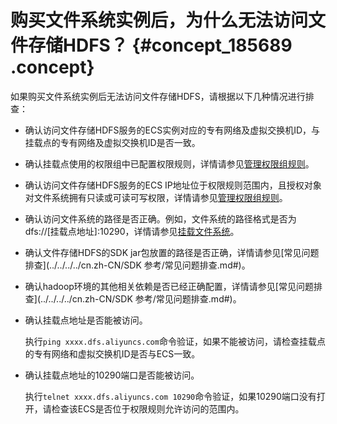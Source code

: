 # 购买文件系统实例后，为什么无法访问文件存储HDFS？ {#concept_185689 .concept}

如果购买文件系统实例后无法访问文件存储HDFS，请根据以下几种情况进行排查：

-   确认访问文件存储HDFS服务的ECS实例对应的专有网络及虚拟交换机ID，与挂载点的专有网络及虚拟交换机ID是否一致。
-   确认挂载点使用的权限组中已配置权限规则，详情请参见[管理权限组规则](../../../../cn.zh-CN/用户指南/权限组/管理权限组规则.md#)。
-   确认访问文件存储HDFS服务的ECS IP地址位于权限规则范围内，且授权对象对文件系统拥有只读或可读可写权限，详情请参见[管理权限组规则](../../../../cn.zh-CN/用户指南/权限组/管理权限组规则.md#)。
-   确认访问文件系统的路径是否正确。例如，文件系统的路径格式是否为dfs://\[挂载点地址\]:10290，详情请参见[挂载文件系统](../../../../cn.zh-CN/快速入门/挂载文件系统.md#)。
-   确认文件存储HDFS的SDK jar包放置的路径是否正确，详情请参见[常见问题排查](../../../../cn.zh-CN/SDK 参考/常见问题排查.md#)。
-   确认hadoop环境的其他相关依赖是否已经正确配置，详情请参见[常见问题排查](../../../../cn.zh-CN/SDK 参考/常见问题排查.md#)。
-   确认挂载点地址是否能被访问。

    执行`ping xxxx.dfs.aliyuncs.com`命令验证，如果不能被访问，请检查挂载点的专有网络和虚拟交换机ID是否与ECS一致。

-   确认挂载点地址的10290端口是否能被访问。

    执行`telnet xxxx.dfs.aliyuncs.com 10290`命令验证，如果10290端口没有打开，请检查该ECS是否位于权限规则允许访问的范围内。


